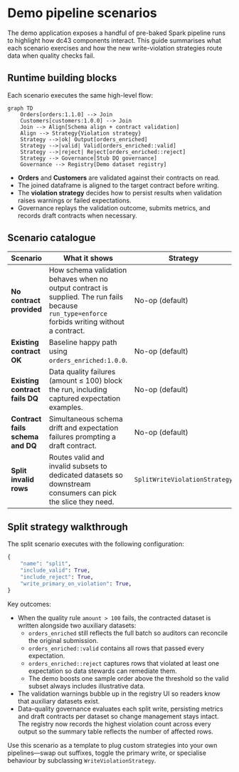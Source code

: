 # Demo pipeline scenarios

The demo application exposes a handful of pre-baked Spark pipeline runs to highlight how dc43 components interact. This guide summarises what each scenario exercises and how the new write-violation strategies route data when quality checks fail.

## Runtime building blocks

Each scenario executes the same high-level flow:

```mermaid
graph TD
    Orders[orders:1.1.0] --> Join
    Customers[customers:1.0.0] --> Join
    Join --> Align[Schema align + contract validation]
    Align --> Strategy{Violation strategy}
    Strategy -->|ok| Output[orders_enriched]
    Strategy -->|valid| Valid[orders_enriched::valid]
    Strategy -->|reject| Reject[orders_enriched::reject]
    Strategy --> Governance[Stub DQ governance]
    Governance --> Registry[Demo dataset registry]
```

* **Orders** and **Customers** are validated against their contracts on read.
* The joined dataframe is aligned to the target contract before writing.
* The **violation strategy** decides how to persist results when validation raises warnings or failed expectations.
* Governance replays the validation outcome, submits metrics, and records draft contracts when necessary.

## Scenario catalogue

| Scenario | What it shows | Strategy |
| --- | --- | --- |
| **No contract provided** | How schema validation behaves when no output contract is supplied. The run fails because `run_type=enforce` forbids writing without a contract. | No-op (default) |
| **Existing contract OK** | Baseline happy path using `orders_enriched:1.0.0`. | No-op (default) |
| **Existing contract fails DQ** | Data quality failures (amount ≤ 100) block the run, including captured expectation examples. | No-op (default) |
| **Contract fails schema and DQ** | Simultaneous schema drift and expectation failures prompting a draft contract. | No-op (default) |
| **Split invalid rows** | Routes valid and invalid subsets to dedicated datasets so downstream consumers can pick the slice they need. | `SplitWriteViolationStrategy` |

## Split strategy walkthrough

The split scenario executes with the following configuration:

```python
{
    "name": "split",
    "include_valid": True,
    "include_reject": True,
    "write_primary_on_violation": True,
}
```

Key outcomes:

* When the quality rule `amount > 100` fails, the contracted dataset is written alongside two auxiliary datasets:
  * `orders_enriched` still reflects the full batch so auditors can reconcile the original submission.
  * `orders_enriched::valid` contains all rows that passed every expectation.
  * `orders_enriched::reject` captures rows that violated at least one expectation so data stewards can remediate them.
  * The demo boosts one sample order above the threshold so the valid subset always includes illustrative data.
* The validation warnings bubble up in the registry UI so readers know that auxiliary datasets exist.
* Data-quality governance evaluates each split write, persisting metrics and draft contracts per dataset so change management stays intact. The registry now records the highest violation count across every output so the summary table reflects the number of affected rows.

Use this scenario as a template to plug custom strategies into your own pipelines—swap out suffixes, toggle the primary write, or specialise behaviour by subclassing `WriteViolationStrategy`.
